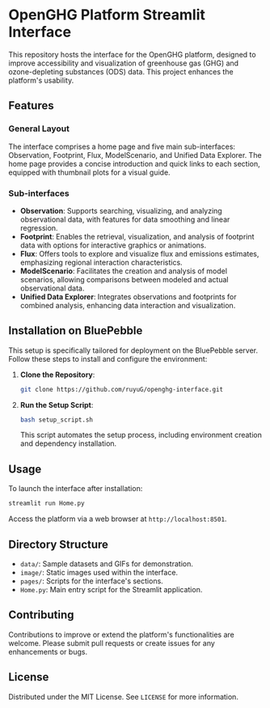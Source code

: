 # OpenGHG Platform Streamlit Interface

This repository hosts the interface for the OpenGHG platform, designed to improve accessibility and visualization of greenhouse gas (GHG) and ozone-depleting substances (ODS) data. This project enhances the platform's usability.

## Features

### General Layout
The interface comprises a home page and five main sub-interfaces: Observation, Footprint, Flux, ModelScenario, and Unified Data Explorer. The home page provides a concise introduction and quick links to each section, equipped with thumbnail plots for a visual guide.

### Sub-interfaces
- **Observation**: Supports searching, visualizing, and analyzing observational data, with features for data smoothing and linear regression.
- **Footprint**: Enables the retrieval, visualization, and analysis of footprint data with options for interactive graphics or animations.
- **Flux**: Offers tools to explore and visualize flux and emissions estimates, emphasizing regional interaction characteristics.
- **ModelScenario**: Facilitates the creation and analysis of model scenarios, allowing comparisons between modeled and actual observational data.
- **Unified Data Explorer**: Integrates observations and footprints for combined analysis, enhancing data interaction and visualization.

## Installation on BluePebble

This setup is specifically tailored for deployment on the BluePebble server. Follow these steps to install and configure the environment:

1. **Clone the Repository**:
   ```sh
   git clone https://github.com/ruyuG/openghg-interface.git
   ```
2. **Run the Setup Script**:
   ```sh
   bash setup_script.sh
   ```
   This script automates the setup process, including environment creation and dependency installation.

## Usage

To launch the interface after installation:
```bash
streamlit run Home.py
```
Access the platform via a web browser at `http://localhost:8501`.

## Directory Structure

- `data/`: Sample datasets and GIFs for demonstration.
- `image/`: Static images used within the interface.
- `pages/`: Scripts for the interface's sections.
- `Home.py`: Main entry script for the Streamlit application.

## Contributing

Contributions to improve or extend the platform's functionalities are welcome. Please submit pull requests or create issues for any enhancements or bugs.

## License

Distributed under the MIT License. See `LICENSE` for more information.


